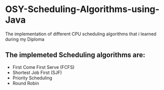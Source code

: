 # OSY-Scheduling-Algorithms-using-Java
The implementation of different CPU scheduling algorithms that i learned during my Diploma

## The implemeted Scheduling algorithms are:
- First Come First Serve (FCFS)
- Shortest Job First (SJF)
- Priority Scheduling
- Round Robin

